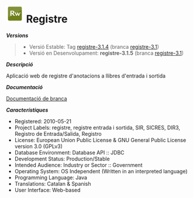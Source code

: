 # ![Logo](https://github.com/GovernIB/maven/raw/binaris/registre/projectinfo_Attachments/icon.jpg) Registre

***Versions***

> - Versió Estable: Tag [registre-3.1.4](../../tree/registre-3.1.4) (branca [registre-3.1](../../tree/registre-3.1))
> - Versió en Desenvolupament: __registre-3.1.5__ (branca [registre-3.1](../../tree/registre-3.1))

***Descripció***

Aplicació web de registre d'anotacions a llibres d'entrada i sortida

***Documentació***

[Documentació de branca](https://github.com/GovernIB/registre/blob/registre-3.1/README.md#documentaci%C3%B3)

***Característiques***

* Registered: 2010-05-21 
* Project Labels: registre, registre entrada i sortida, SIR, SICRES, DIR3, Registro de Entrada/Salida, Registro
* License: European Union Public License & GNU General Public License version 3.0 (GPLv3)
* Database Environment: Database API :: JDBC
* Development Status: Production/Stable
* Intended Audience: Industry or Sector :: Government
* Operating System: OS Independent (Written in an interpreted language)
* Programming Language: Java
* Translations: Catalan & Spanish
* User Interface: Web-based





